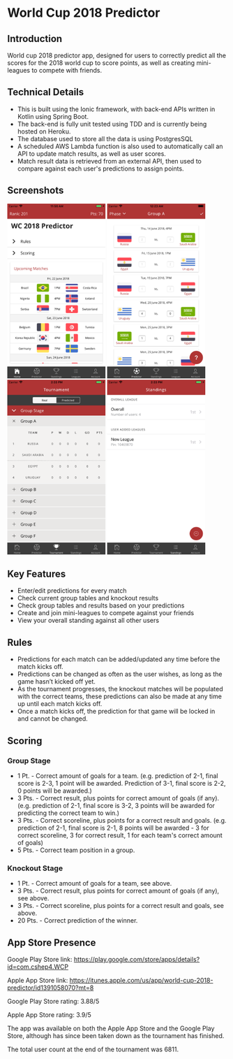 # World Cup 2018 Predictor

## Introduction

World cup 2018 predictor app, designed for users to correctly predict all the scores for the 2018 world cup to score points, as well as creating mini-leagues to compete with friends.

## Technical Details

- This is built using the Ionic framework, with back-end APIs written in Kotlin using Spring Boot.
- The back-end is fully unit tested using TDD and is currently being hosted on Heroku.
- The database used to store all the data is using PostgresSQL
- A scheduled AWS Lambda function is also used to automatically call an API to update match results, as well as user scores.
- Match result data is retrieved from an external API, then used to compare against each user's predictions to assign points.

## Screenshots

<img src="/home.png" data-canonical-src="/home.png" height="400" /> <img src="/predictor.jpg" data-canonical-src="/predictor.png" height="400" /> <img src="/standings.png" data-canonical-src="/standings.png" height="400" /> <img src="/leagues.png" data-canonical-src="/leagues.png" height="400" />

## Key Features

- Enter/edit predictions for every match
- Check current group tables and knockout results
- Check group tables and results based on your predictions
- Create and join mini-leagues to compete against your friends
- View your overall standing against all other users

## Rules

- Predictions for each match can be added/updated any time before the match kicks off.
- Predictions can be changed as often as the user wishes, as long as the game hasn’t kicked off yet.
- As the tournament progresses, the knockout matches will be populated with the correct teams, these predictions can also be made at any time up until each match kicks off.
- Once a match kicks off, the prediction for that game will be locked in and cannot be changed.

## Scoring

### Group Stage

- 1 Pt. - Correct amount of goals for a team. (e.g. prediction of 2-1, final score is 2-3, 1 point will be awarded. Prediction of 3-1, final score is 2-2, 0 points will be awarded.)
- 3 Pts. - Correct result, plus points for correct amount of goals (if any). (e.g. prediction of 2-1, final score is 3-2, 3 points will be awarded for predicting the correct team to win.)
- 3 Pts. - Correct scoreline, plus points for a correct result and goals. (e.g. prediction of 2-1, final score is 2-1, 8 points will be awarded - 3 for correct scoreline, 3 for correct result, 1 for each team's correct amount of goals)
- 5 Pts. - Correct team position in a group.
      
### Knockout Stage

- 1 Pt. - Correct amount of goals for a team, see above.
- 3 Pts. - Correct result, plus points for correct amount of goals (if any), see above.
- 3 Pts. - Correct scoreline, plus points for a correct result and goals, see above.
- 20 Pts. - Correct prediction of the winner.

## App Store Presence

Google Play Store link:
https://play.google.com/store/apps/details?id=com.cshep4.WCP

Apple App Store link:
https://itunes.apple.com/us/app/world-cup-2018-predictor/id1391058070?mt=8

Google Play Store rating: 3.88/5

Apple App Store rating: 3.9/5

The app was available on both the Apple App Store and the Google Play Store, although has since been taken down as the tournament has finished.

The total user count at the end of the tournament was 6811.
